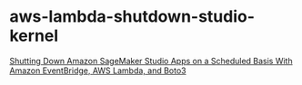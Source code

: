 # aws-lambda-shutdown-studio-kernel


[Shutting Down Amazon SageMaker Studio Apps on a Scheduled Basis With Amazon EventBridge, AWS Lambda, and Boto3](https://medium.com/swlh/shutting-down-amazon-sagemaker-studio-kernelgateways-automatically-with-aws-lambda-41e93afef06b)